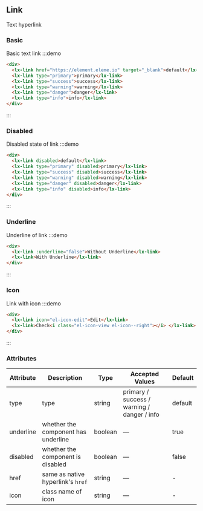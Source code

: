 ## Link

Text hyperlink

### Basic

Basic text link
:::demo

```html
<div>
  <lx-link href="https://element.eleme.io" target="_blank">default</lx-link>
  <lx-link type="primary">primary</lx-link>
  <lx-link type="success">success</lx-link>
  <lx-link type="warning">warning</lx-link>
  <lx-link type="danger">danger</lx-link>
  <lx-link type="info">info</lx-link>
</div>
```

:::

### Disabled

Disabled state of link
:::demo

```html
<div>
  <lx-link disabled>default</lx-link>
  <lx-link type="primary" disabled>primary</lx-link>
  <lx-link type="success" disabled>success</lx-link>
  <lx-link type="warning" disabled>warning</lx-link>
  <lx-link type="danger" disabled>danger</lx-link>
  <lx-link type="info" disabled>info</lx-link>
</div>
```

:::

### Underline

Underline of link
:::demo

```html
<div>
  <lx-link :underline="false">Without Underline</lx-link>
  <lx-link>With Underline</lx-link>
</div>
```

:::

### Icon

Link with icon
:::demo

```html
<div>
  <lx-link icon="el-icon-edit">Edit</lx-link>
  <lx-link>Check<i class="el-icon-view el-icon--right"></i> </lx-link>
</div>
```

:::

### Attributes

| Attribute | Description                         | Type    | Accepted Values                             | Default |
| --------- | ----------------------------------- | ------- | ------------------------------------------- | ------- |
| type      | type                                | string  | primary / success / warning / danger / info | default |
| underline | whether the component has underline | boolean | —                                           | true    |
| disabled  | whether the component is disabled   | boolean | —                                           | false   |
| href      | same as native hyperlink's `href`   | string  | —                                           | -       |
| icon      | class name of icon                  | string  | —                                           | -       |

